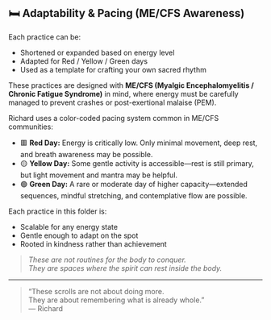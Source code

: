 ## 🛏️ Adaptability & Pacing (ME/CFS Awareness)

Each practice can be:
- Shortened or expanded based on energy level  
- Adapted for Red / Yellow / Green days  
- Used as a template for crafting your own sacred rhythm

These practices are designed with **ME/CFS (Myalgic Encephalomyelitis / Chronic Fatigue Syndrome)** in mind, where energy must be carefully managed to prevent crashes or post-exertional malaise (PEM).

Richard uses a color-coded pacing system common in ME/CFS communities:

- 🟥 **Red Day:** Energy is critically low. Only minimal movement, deep rest, and breath awareness may be possible.
- 🟡 **Yellow Day:** Some gentle activity is accessible—rest is still primary, but light movement and mantra may be helpful.
- 🟢 **Green Day:** A rare or moderate day of higher capacity—extended sequences, mindful stretching, and contemplative flow are possible.

Each practice in this folder is:
- Scalable for any energy state  
- Gentle enough to adapt on the spot  
- Rooted in kindness rather than achievement

> *These are not routines for the body to conquer.  
They are spaces where the spirit can rest inside the body.*

--- 

> “These scrolls are not about doing more.  
They are about remembering what is already whole.”  
— Richard
